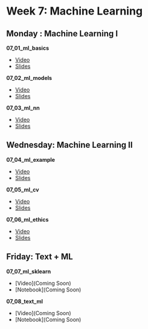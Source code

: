 # Week 7: Machine Learning

## Monday : Machine Learning I

**07_01_ml_basics**
- [Video](https://youtu.be/mQcoeygEcYA)
- [Slides](https://github.com/COGS108/Lectures-Fa20/blob/master/07_machine_learning/07_01_ml_basics.pdf)

**07_02_ml_models**
- [Video](https://youtu.be/jmbt9KXybhM)
- [Slides](https://github.com/COGS108/Lectures-Fa20/blob/master/07_machine_learning/07_02_ml_models.pdf)

**07_03_ml_nn**
- [Video](https://youtu.be/MnEqQt_2saw)
- [Slides](https://github.com/COGS108/Lectures-Fa20/blob/master/07_machine_learning/07_03_ml_nn.pdf)

## Wednesday: Machine Learning II

**07_04_ml_example**
- [Video](https://youtu.be/qS-bIZtG_sU)
- [Slides](https://github.com/COGS108/Lectures-Fa20/blob/master/07_machine_learning/07_03_ml_nn.pdf)

**07_05_ml_cv**
- [Video](https://youtu.be/Nldt1Hff_hI)
- [Slides](https://github.com/COGS108/Lectures-Fa20/blob/master/07_machine_learning/07_03_ml_nn.pdf)

**07_06_ml_ethics**
- [Video](https://youtu.be/WQOri8A88UM)
- [Slides](https://github.com/COGS108/Lectures-Fa20/blob/master/07_machine_learning/07_03_ml_nn.pdf)


## Friday: Text + ML

**07_07_ml_sklearn**
- [Video](Coming Soon)
- [Notebook](Coming Soon)

**07_08_text_ml**
- [Video](Coming Soon)
- [Notebook](Coming Soon)

